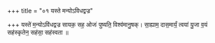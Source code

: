 +++
title = "०१ यस्ते मन्योऽविधद्वज्र"

+++
यस्ते॑ म॒न्योऽवि॑धद्वज्र सायक॒ सह॒ ओजः॑ पुष्यति॒ विश्व॑मानु॒षक्। सा॒ह्याम॒ दास॒मार्यं॒ त्वया॑ यु॒जा व॒यं सह॑स्कृतेन॒ सह॑सा॒ सह॑स्वता ॥